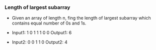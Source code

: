 ### Length of largest subarray

- Given an array of length n, fing the length of largest subarray which contains equal number of 0s and 1s.

- Input1: 1 0 1 1 1 0 0 Output1: 6
- Input2: 0 0 1 1 0 Output2: 4


